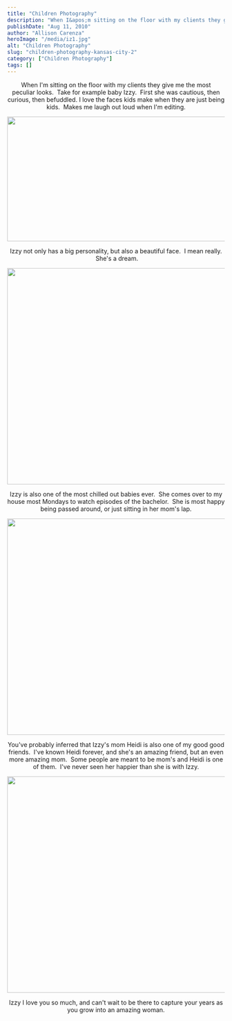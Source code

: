 ```yaml
---
title: "Children Photography"
description: "When I&apos;m sitting on the floor with my clients they give me the most peculiar looks.  Take for example baby Izzy."
publishDate: "Aug 11, 2010"
author: "Allison Carenza"
heroImage: "/media/iz1.jpg"
alt: "Children Photography"
slug: "children-photography-kansas-city-2"
category: ["Children Photography"]
tags: []
---
```


<p style="text-align: center;">When I&apos;m sitting on the floor with my clients they give me the most peculiar looks.  Take for example baby Izzy.  First she was cautious, then curious, then befuddled. I love the faces kids make when they are just being kids.  Makes me laugh out loud when I&apos;m editing.</p>
<p style="text-align: center;"><img class="aligncenter size-full wp-image-1202" title="iz1" src="/media/iz1.jpg" alt="" width="720" height="288" srcset="/media/iz1.jpg 1000w, /media/iz1-300x120.jpg 300w, /media/iz1-768x307.jpg 768w" sizes="(max-width: 720px) 100vw, 720px" /></p>
<p style="text-align: center;">Izzy not only has a big personality, but also a beautiful face.  I mean really.  She&apos;s a dream.</p>
<p><img class="aligncenter size-full wp-image-1204" title="iz3" src="/media/iz3.jpg" alt="" width="750" height="500" srcset="/media/iz3.jpg 750w, /media/iz3-300x200.jpg 300w" sizes="(max-width: 750px) 100vw, 750px" /></p>
<p style="text-align: center;">Izzy is also one of the most chilled out babies ever.  She comes over to my house most Mondays to watch episodes of the bachelor.  She is most happy being passed around, or just sitting in her mom&apos;s lap.</p>
<p><img class="aligncenter size-full wp-image-1203" title="iz2" src="/media/iz2.jpg" alt="" width="751" height="500" srcset="/media/iz2.jpg 751w, /media/iz2-300x200.jpg 300w" sizes="(max-width: 751px) 100vw, 751px" /></p>
<p style="text-align: center;">You&apos;ve probably inferred that Izzy&apos;s mom Heidi is also one of my good good friends.  I&apos;ve known Heidi forever, and she&apos;s an amazing friend, but an even more amazing mom.  Some people are meant to be mom&apos;s and Heidi is one of them.  I&apos;ve never seen her happier than she is with Izzy.</p>
<p><img class="aligncenter size-full wp-image-1205" title="iz4" src="/media/iz4.jpg" alt="" width="751" height="500" srcset="/media/iz4.jpg 751w, /media/iz4-300x200.jpg 300w" sizes="(max-width: 751px) 100vw, 751px" /></p>
<p style="text-align: center;">Izzy I love you so much, and can&apos;t wait to be there to capture your years as you grow into an amazing woman.</p>
